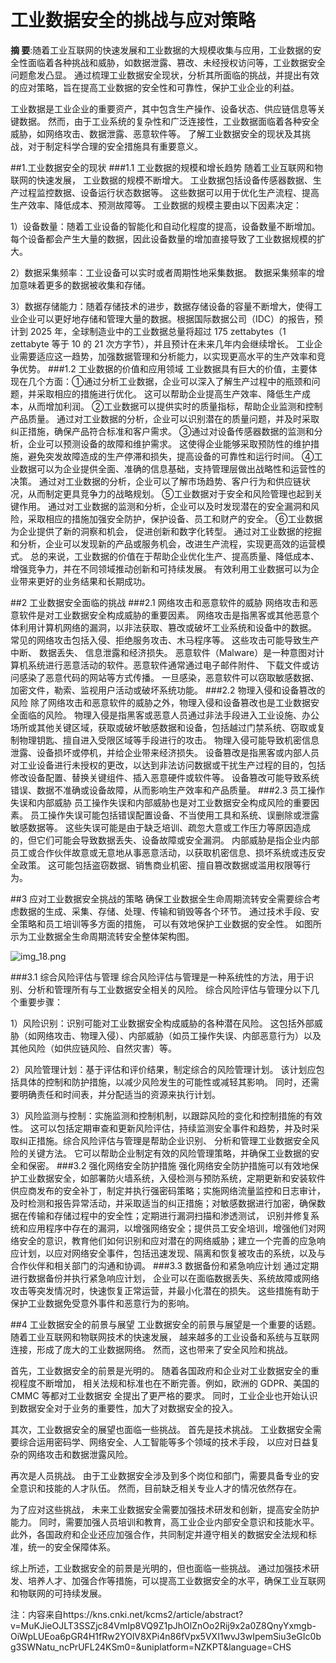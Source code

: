 <!--
title: 工业数据安全的挑战与应对策略
subtitle: 工业安全
author: 邢晨
keyword: 工业安全
published: 2024-04-27
topicImg: assets/3/img_18.png
-->

# 工业数据安全的挑战与应对策略
**摘 要**:随着工业互联网的快速发展和工业数据的大规模收集与应用，工业数据的安全性面临着各种挑战和威胁，如数据泄露、篡改、未经授权访问等，工业数据安全问题愈发凸显。 通过梳理工业数据安全现状，分析其所面临的挑战，并提出有效的应对策略，旨在提高工业数据的安全性和可靠性，保护工业企业的利益。

工业数据是工业企业的重要资产，其中包含生产操作、设备状态、供应链信息等关键数据。 然而，由于工业系统的复杂性和广泛连接性，工业数据面临着各种安全威胁，如网络攻击、数据泄露、恶意软件等。 了解工业数据安全的现状及其挑战，对于制定科学合理的安全措施具有重要意义。

##1.工业数据安全的现状
###1.1 工业数据的规模和增长趋势
随着工业互联网和物联网的快速发展， 工业数据的规模不断增大。 工业数据包括设备传感器数据、生产过程监控数据、设备运行状态数据等。 这些数据可以用于优化生产流程、提高生产效率、降低成本、预测故障等。 工业数据的规模主要由以下因素决定：

1）设备数量：随着工业设备的智能化和自动化程度的提高，设备数量不断增加。 每个设备都会产生大量的数据，因此设备数量的增加直接导致了工业数据规模的扩大。

2）数据采集频率：工业设备可以实时或者周期性地采集数据。 数据采集频率的增加意味着更多的数据被收集和存储。

3）数据存储能力：随着存储技术的进步，数据存储设备的容量不断增大，使得工业企业可以更好地存储和管理大量的数据。根据国际数据公司（IDC）的报告，预计到 2025 年，全球制造业中的工业数据总量将超过 175 zettabytes（1 zettabyte 等于 10 的 21 次方字节），并且预计在未来几年内会继续增长。 工业企业需要适应这一趋势，加强数据管理和分析能力，以实现更高水平的生产效率和竞争优势。
###1.2 工业数据的价值和应用领域
工业数据具有巨大的价值，主要体现在几个方面：①通过分析工业数据，企业可以深入了解生产过程中的瓶颈和问题，并采取相应的措施进行优化。 这可以帮助企业提高生产效率、降低生产成本，从而增加利润。 ②工业数据可以提供实时的质量指标，帮助企业监测和控制产品质量。 通过对工业数据的分析，企业可以识别潜在的质量问题，并及时采取纠正措施，确保产品符合标准和客户需求。 ③通过对设备传感器数据的监测和分析，企业可以预测设备的故障和维护需求。 这使得企业能够采取预防性的维护措施，避免突发故障造成的生产停滞和损失，提高设备的可靠性和运行时间。 ④工业数据可以为企业提供全面、准确的信息基础，支持管理层做出战略性和运营性的决策。 通过对工业数据的分析，企业可以了解市场趋势、客户行为和供应链状况，从而制定更具竞争力的战略规划。 ⑤工业数据对于安全和风险管理也起到关键作用。 通过对工业数据的监测和分析，企业可以及时发现潜在的安全漏洞和风险，采取相应的措施加强安全防护，保护设备、员工和财产的安全。 ⑥工业数据为企业提供了新的洞察和机会， 促进创新和数字化转型。 通过对工业数据的挖掘和分析，企业可以发现新的产品或服务机会，改进生产流程，实现更高效的运营模式。 总的来说，工业数据的价值在于帮助企业优化生产、提高质量、降低成本、增强竞争力，并在不同领域推动创新和可持续发展。 有效利用工业数据可以为企业带来更好的业务结果和长期成功。

##2 工业数据安全面临的挑战
###2.1 网络攻击和恶意软件的威胁
网络攻击和恶意软件是对工业数据安全构成威胁的重要因素。 网络攻击是指黑客或其他恶意个体利用计算机网络的漏洞，以非法获取、篡改或破坏工业系统和设备中的数据。 常见的网络攻击包括入侵、拒绝服务攻击、木马程序等。 这些攻击可能导致生产中断、 数据丢失、 信息泄露和经济损失。 恶意软件（Malware）是一种意图对计算机系统进行恶意活动的软件。恶意软件通常通过电子邮件附件、 下载文件或访问感染了恶意代码的网站等方式传播。 一旦感染，恶意软件可以窃取敏感数据、加密文件，勒索、监视用户活动或破坏系统功能。
###2.2 物理入侵和设备篡改的风险
除了网络攻击和恶意软件的威胁之外，物理入侵和设备篡改也是工业数据安全面临的风险。 物理入侵是指黑客或恶意人员通过非法手段进入工业设施、办公场所或其他关键区域，获取或破坏敏感数据和设备，包括越过门禁系统、窃取或复制物理钥匙、擅自进入受限区域等手段进行的攻击。 物理入侵可能导致机密信息泄露、设备损坏或停机，并给企业带来经济损失。 设备篡改是指黑客或内部人员对工业设备进行未授权的更改，以达到非法访问数据或干扰生产过程的目的，包括修改设备配置、替换关键组件、插入恶意硬件或软件等。 设备篡改可能导致系统错误、数据不准确或设备故障，从而影响生产效率和产品质量。
###2.3 员工操作失误和内部威胁
员工操作失误和内部威胁也是对工业数据安全构成风险的重要因素。 员工操作失误可能包括错误配置设备、不当使用工具和系统、误删除或泄露敏感数据等。 这些失误可能是由于缺乏培训、疏忽大意或工作压力等原因造成的，但它们可能会导致数据丢失、设备故障或安全漏洞。 内部威胁是指企业内部员工或合作伙伴故意或无意地从事恶意活动，以获取机密信息、损坏系统或违反安全政策。 这可能包括盗窃数据、销售商业机密、擅自篡改数据或滥用权限等行为。

##3 应对工业数据安全挑战的策略
确保工业数据全生命周期流转安全需要综合考虑数据的生成、采集、存储、处理、传输和销毁等各个环节。 通过技术手段、安全策略和员工培训等多方面的措施， 可以有效地保护工业数据的安全性。 如图所示为工业数据全生命周期流转安全整体架构图。

![img_18.png](assets/3/img_18.png)

###3.1 综合风险评估与管理
综合风险评估与管理是一种系统性的方法，用于识别、分析和管理所有与工业数据安全相关的风险。 综合风险评估与管理分以下几个重要步骤：

1）风险识别：识别可能对工业数据安全构成威胁的各种潜在风险。 这包括外部威胁（如网络攻击、物理入侵）、内部威胁（如员工操作失误、内部恶意行为）以及其他风险（如供应链风险、自然灾害）等。

2）风险管理计划：基于评估和评价结果，制定综合的风险管理计划。 该计划应包括具体的控制和防护措施，以减少风险发生的可能性或减轻其影响。 同时，还需要明确责任和时间表，并分配适当的资源来执行计划。

3）风险监测与控制：实施监测和控制机制，以跟踪风险的变化和控制措施的有效性。 这可以包括定期审查和更新风险评估，持续监测安全事件和趋势，并及时采取纠正措施。综合风险评估与管理是帮助企业识别、 分析和管理工业数据安全风险的关键方法。 它可以帮助企业制定有效的风险管理策略，并确保工业数据的安全和保密。
###3.2 强化网络安全防护措施
强化网络安全防护措施可以有效地保护工业数据安全，如部署防火墙系统，入侵检测与预防系统，定期更新和安装软件供应商发布的安全补丁，制定并执行强密码策略；实施网络流量监控和日志审计，及时检测和报告异常活动，并采取适当的纠正措施；对敏感数据进行加密，确保数据在传输和存储过程中的安全性；定期进行漏洞扫描和渗透测试， 识别并修复系统和应用程序中存在的漏洞，以增强网络安全；提供员工安全培训，增强他们对网络安全的意识，教育他们如何识别和应对潜在的网络威胁；建立一个完善的应急响应计划，以应对网络安全事件，包括迅速发现、隔离和恢复被攻击的系统，以及与合作伙伴和相关部门的沟通和协调。
###3.3 数据备份和紧急响应计划
通过定期进行数据备份并执行紧急响应计划， 企业可以在面临数据丢失、系统故障或网络攻击等突发情况时，快速恢复正常运营，并最小化潜在的损失。 这些措施有助于保护工业数据免受意外事件和恶意行为的影响。

##4 工业数据安全的前景与展望
工业数据安全的前景与展望是一个重要的话题。 随着工业互联网和物联网技术的快速发展， 越来越多的工业设备和系统与互联网连接，形成了庞大的工业数据网络。 然而，这也带来了安全风险和挑战。

首先，工业数据安全的前景是光明的。 随着各国政府和企业对工业数据安全的重视程度不断增加， 相关法规和标准也在不断完善。例如，欧洲的 GDPR、美国的 CMMC 等都对工业数据安
全提出了更严格的要求。 同时，工业企业也开始认识到数据安全对于业务的重要性，加大了对数据安全的投入。

其次，工业数据安全的展望也面临一些挑战。 首先是技术挑战。 工业数据安全需要综合运用密码学、网络安全、人工智能等多个领域的技术手段， 以应对日益复杂的网络攻击和数据泄露风险。

再次是人员挑战。 由于工业数据安全涉及到多个岗位和部门，需要具备专业的安全意识和技能的人才队伍。 然而，目前缺乏相关专业人才的情况依然存在。

为了应对这些挑战， 未来工业数据安全需要加强技术研发和创新，提高安全防护能力。 同时，需要加强人员培训和教育，高工业企业内部安全意识和技能水平。 此外，各国政府和企业还应加强合作，共同制定并遵守相关的数据安全法规和标准，统一的安全保障体系。

综上所述，工业数据安全的前景是光明的，但也面临一些挑战。 通过加强技术研发、培养人才、加强合作等措施，可以提高工业数据安全的水平，确保工业互联网和物联网的可持续发展。

注：内容来自https://kns.cnki.net/kcms2/article/abstract?v=MuKJieOJLT3SSZjc84VmIp8VQ9Z1pJhOlZnOo2Rij9x2a0Z8QnyYxmgb-OiWpLUEoa6pGR4H1fRw2YOlV8XPi4n86fVpx5VXI1wvJ3wIpemSiu3eGIc0bg3SWNatu_ncPrUFL24KSm0=&uniplatform=NZKPT&language=CHS